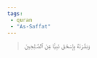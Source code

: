 ```yaml
---
tags: 
 - quran 
 - "As-Saffat"
---
```


> وَبَشَّرۡنَٰهُ بِإِسۡحَٰقَ نَبِيّٗا مِّنَ ٱلصَّـٰلِحِينَ
